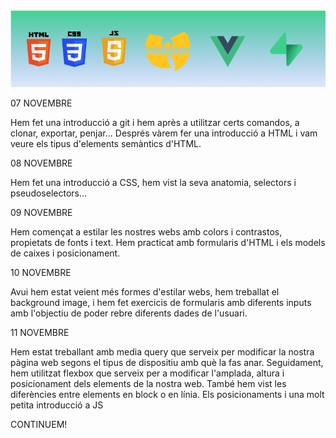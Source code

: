 <img src="./banner_img.PNG" alt="Vue Conforcat Class">

07 NOVEMBRE

Hem fet una introducció a git i hem après a utilitzar certs comandos, a clonar, exportar, penjar...
Després vàrem fer una introducció a HTML i vam veure els tipus d'elements semàntics d'HTML.

08 NOVEMBRE

Hem fet una introducció a CSS, hem vist la seva anatomia, selectors i pseudoselectors...

09 NOVEMBRE

Hem començat a estilar les nostres webs amb colors i contrastos, propietats de fonts i text.
Hem practicat amb formularis d'HTML i els models de caixes i posicionament.

10 NOVEMBRE

Avui hem estat veient més formes d'estilar webs, hem treballat el background image, i hem fet exercicis de formularis amb diferents inputs amb l'objectiu de poder rebre diferents dades de l'usuari.

11 NOVEMBRE

Hem estat treballant amb media query que serveix per modificar la nostra pàgina web segons el tipus de dispositiu amb què la fas anar. Seguidament, hem utilitzat flexbox que serveix per a modificar l'amplada, altura i posicionament dels elements de la nostra web. També hem vist les diferències entre elements en block o en línia. Els posicionaments i una molt petita introducció a JS

CONTINUEM!
